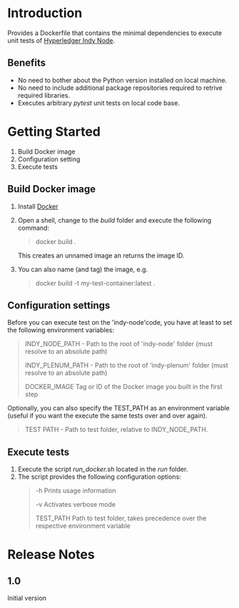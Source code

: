 # Introduction 
Provides a Dockerfile that contains the minimal dependencies to execute unit tests of [Hyperledger Indy Node](https://github.com/hyperledger/indy-node).

## Benefits
- No need to bother about the Python version installed on local machine.
- No need to include additional package repositories required to retrive required libraries.
- Executes arbitrary *pytest* unit tests on local code base.

# Getting Started
1.	Build Docker image
2.	Configuration setting
3.	Execute tests

## Build Docker image
1.  Install [Docker](https://www.docker.com/)
2.  Open a shell, change to the *build* folder and execute the following command: 
    > docker build . 
    
    This creates an unnamed image an returns the image ID. 
3. You can also name (and tag) the image, e.g.
    > docker build -t my-test-container:latest . 
    
## Configuration settings
Before you can execute test on the 'indy-node'code, you have at least to set the following environment variables:
> INDY_NODE_PATH - Path to the root of 'indy-node' folder (must resolve to an absolute path)
> 
> INDY_PLENUM_PATH - Path to the root of 'indy-plenum' folder (must resolve to an absolute path)
> 
> DOCKER_IMAGE Tag or ID of the Docker image you built in the first step

Optionally, you can also specify the TEST_PATH as an environment variable (useful if you want the execute the same tests over and over again).

> TEST PATH - Path to test folder, relative to INDY_NODE_PATH.

## Execute tests
1.  Execute the script *run_docker.sh* located in the *run* folder.
2. The script provides the following configuration options:
    > -h Prints usage information
    >
    > -v Activates verbose mode
    > 
    > TEST_PATH Path to test folder, takes precedence over the respective environment variable

# Release Notes

## 1.0
Initial version